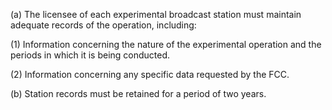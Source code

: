 (a) The licensee of each experimental broadcast station must maintain adequate records of the operation, including:

(1) Information concerning the nature of the experimental operation and the periods in which it is being conducted.

(2) Information concerning any specific data requested by the FCC.

(b) Station records must be retained for a period of two years.


